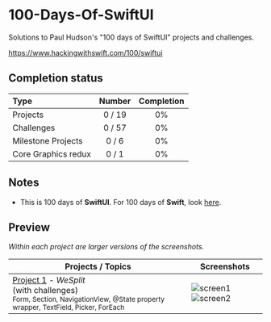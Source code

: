 # 100-Days-Of-SwiftUI
Solutions to Paul Hudson's "100 days of SwiftUI" projects and challenges.

https://www.hackingwithswift.com/100/swiftui

## Completion status

Type                | Number  | Completion
:---                |  :---:  |   :---:
Projects            | 0 / 19 | 0%
Challenges          | 0 / 57 | 0%
Milestone Projects  | 0 / 6  | 0%
Core Graphics redux | 0 / 1  | 0%

## Notes
- This is 100 days of **SwiftUI**. For 100 days of **Swift**, look [here](https://github.com/VaishantMakan/100-Days-Of-Swift).

## Preview

*Within each project are larger versions of the screenshots.*

Projects / Topics                                                                                                                                                            | Screenshots
---                                                                                                                                                                          |---
[Project 1](01-Project1) - *WeSplit* <br/>(with challenges)                                         <br/><sub> Form, Section, NavigationView, @State property wrapper, TextField, Picker, ForEach                               </sub> | ![screen1](01-Project1/screenshots/small/screen01.png) ![screen2](01-Project1/screenshots/small/screen02.png) |
                                                                                   
